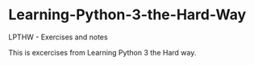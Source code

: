 # Learning-Python-3-the-Hard-Way
LPTHW - Exercises and notes

This is excercises from Learning Python 3 the Hard way.

